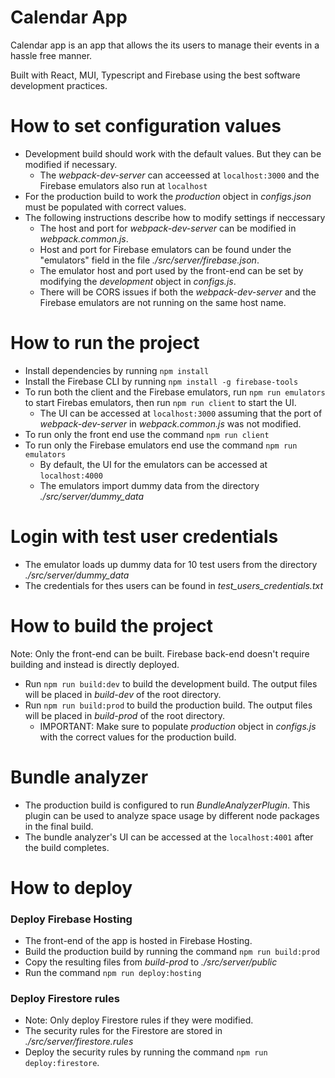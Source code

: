 # Calendar App
Calendar app is an app that allows the its users to manage their events in a hassle free manner.

Built with React, MUI, Typescript and Firebase using the best software development practices.

# How to set configuration values
- Development build should work with the default values. But they can be modified if necessary.
  - The *webpack-dev-server* can acceessed at `localhost:3000` and the Firebase emulators also run at `localhost`
- For the production build to work the *production* object in *configs.json* must be populated with correct values.
- The following instructions describe how to modify settings if neccessary
  - The host and port for *webpack-dev-server* can be modified in *webpack.common.js*.
  - Host and port for Firebase emulators can be found under the "emulators" field in the file *./src/server/firebase.json*.
  - The emulator host and port used by the front-end can be set by modifying the *development* object in *configs.js*.
  - There will be CORS issues if both the *webpack-dev-server* and the Firebase emulators are not running on the same host name.

# How to run the project
- Install dependencies by running `npm install`
- Install the Firebase CLI by running `npm install -g firebase-tools`
- To run both the client and the Firebase emulators, run `npm run emulators` to start Firebas emulators, then run `npm run client` to start the UI.
  - The UI can be accessed at `localhost:3000` assuming that the port of *webpack-dev-server* in *webpack.common.js* was not modified.
- To run only the front end use the command `npm run client`
- To run only the Firebase emulators end use the command `npm run emulators`
  - By default, the UI for the emulators can be accessed at `localhost:4000`
  - The emulators import dummy data from the directory *./src/server/dummy_data*

# Login with test user credentials
- The emulator loads up dummy data for 10 test users from the directory *./src/server/dummy_data*
- The credentials for thes users can be found in *test_users_credentials.txt*

# How to build the project
Note: Only the front-end can be built. Firebase back-end doesn't require building and instead is directly deployed.
- Run `npm run build:dev` to build the development build. The output files will be placed in *build-dev* of the root directory.
- Run `npm run build:prod` to build the production build. The output files will be placed in *build-prod* of the root directory.
  - IMPORTANT: Make sure to populate *production* object in *configs.js* with the correct values for the production build.

# Bundle analyzer
- The production build is configured to run *BundleAnalyzerPlugin*. This plugin can be used to analyze space usage by different node packages in the final build.
- The bundle analyzer's UI can be accessed at the `localhost:4001` after the build completes.

# How to deploy
### Deploy Firebase Hosting
- The front-end of the app is hosted in Firebase Hosting.
- Build the production build by running the command `npm run build:prod`
- Copy the resulting files from *build-prod* to *./src/server/public*
- Run the command `npm run deploy:hosting`
### Deploy Firestore rules
- Note: Only deploy Firestore rules if they were modified.
- The security rules for the Firestore are stored in *./src/server/firestore.rules*
- Deploy the security rules by running the command `npm run deploy:firestore`.